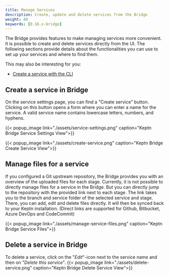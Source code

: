 ```yaml
---
title: Manage Services
description: Create, update and delete services from the Bridge
weight: 40
keywords: [0.16.x-bridge]
---
```


The Bridge provides features to make managing services more convenient. It is possible to create and delete services directly from the UI.
The following sections provide details about the functionalities you can use to set up your services and where to find them.

This may also be interesting for you:

* [Create a service with the CLI](../../reference/cli/commands/keptn_create_service/)

## Create a service in Bridge
On the service settings page, you can find a "Create service" button.
Clicking on this button opens a form where you can enter a name for the service. A valid service name contains lowercase letters, numbers, and hyphens.

{{< popup_image
link="./assets/service-settings.png"
caption="Keptn Bridge Service Settings View">}}

{{< popup_image
link="./assets/create-service.png"
caption="Keptn Bridge Create Service View">}}

## Manage files for a service
If you configured a Git upstream repository, the Bridge provides you with an overview of the uploaded files for each stage.
Currently, it is not possible to directly manage files for a service in the Bridge. But you can directly jump to the repository with the provided link next to each stage.
The link takes you to the branch and service folder of the selected service and stage. There, you can add, edit and delete files directly. It will then be synced back to your Keptn installation.
(Direct links are supported for Github, Bitbucket, Azure DevOps and CodeCommit)


{{< popup_image
link="./assets/manage-service-files.png"
caption="Keptn Bridge Service Files">}}

## Delete a service in Bridge
To delete a service, click on the "*Edit*"-icon next to the service name and then on "*Delete this service*".
{{< popup_image
link="./assets/delete-service.png"
caption="Keptn Bridge Delete Service View">}}
